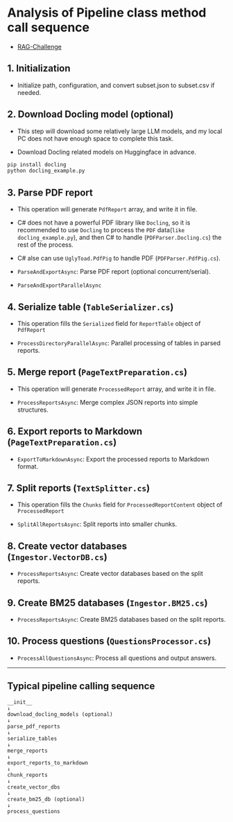 # Analysis of Pipeline class method call sequence 

- [RAG-Challenge](https://github.com/IlyaRice/RAG-Challenge-2)

## 1. Initialization

- Initialize path, configuration, and convert subset.json to subset.csv if needed.

## 2. Download Docling model (optional)

- This step will download some relatively large LLM models,
and my local PC does not have enough space to complete this task.

- Download Docling related models on Huggingface in advance.

```py
pip install docling
python docling_example.py
```

## 3. Parse PDF report

- This operation will generate `PdfReport` array, and write it in file.

- C# does not have a powerful PDF library like `Docling`,
so it is recommended to use `Docling` to process the `PDF` data(`like docling_example.py`),
and then C# to handle (`PDFParser.Docling.cs`) the rest of the process.

- C# alse can use `UglyToad.PdfPig` to handle PDF (`PDFParser.PdfPig.cs`).

- `ParseAndExportAsync`: Parse PDF report (optional concurrent/serial).

- `ParseAndExportParallelAsync`

## 4. Serialize table  (`TableSerializer.cs`)

- This operation fills the `Serialized` field for `ReportTable` object of `PdfReport`

- `ProcessDirectoryParallelAsync`: Parallel processing of tables in parsed reports.

## 5. Merge report (`PageTextPreparation.cs`)

- This operation will generate `ProcessedReport` array, and write it in file.

- `ProcessReportsAsync`: Merge complex JSON reports into simple structures.

## 6. Export reports to Markdown (`PageTextPreparation.cs`)

- `ExportToMarkdownAsync`: Export the processed reports to Markdown format.

## 7. Split reports (`TextSplitter.cs`)

- This operation fills the `Chunks` field for `ProcessedReportContent` object of `ProcessedReport`

- `SplitAllReportsAsync`: Split reports into smaller chunks.

## 8. Create vector databases (`Ingestor.VectorDB.cs`)

- `ProcessReportsAsync`: Create vector databases based on the split reports.

## 9. Create BM25 databases (`Ingestor.BM25.cs`)

- `ProcessReportsAsync`: Create BM25 databases based on the split reports.

## 10. Process questions (`QuestionsProcessor.cs`)

- `ProcessAllQuestionsAsync`: Process all questions and output answers.

---

## Typical pipeline calling sequence

```text
__init__
↓
download_docling_models (optional)
↓
parse_pdf_reports
↓
serialize_tables
↓
merge_reports
↓
export_reports_to_markdown
↓
chunk_reports
↓
create_vector_dbs
↓
create_bm25_db (optional)
↓
process_questions
```
